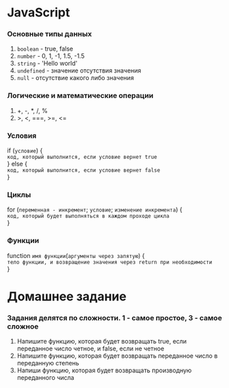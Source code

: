 # JavaScript

### Основные типы данных
1. `boolean` - true, false
2. `number` - 0, 1, -1, 1.5, -1.5
3. `string` - 'Hello world'
4. `undefined` - значение отсутствия значения
5. `null` - отсутствие какого либо значения

### Логические и математические операции
1. +, -, *, /, %
2. \>, <, ===, \>=, <=


### Условия
if (`условие`) {\
`код, который выполнится, если условие вернет true`\
}
else {\
`код, который выполнится, если условие вернет false`\
}

### Циклы
for (`переменная - инкремент`; `условие`; `изменение инкремента`) {\
`код, который будет выполняться в каждом проходе цикла`\
}

### Функции
function `имя функции`(`аргументы через запятую`) {\
`тело функции, и возвращение значения через return при необходимости`\
}

# Домашнее задание

### Задания делятся по сложности. 1 - самое простое, 3 - самое сложное

1. Напишите функцию, которая будет возвращать true, если переданное число четное, и false, если не четное
2. Напишите функцию, которая будет возвращать переданное число в переданную степень
3. Напиши функцию, которая будет возвращать производную переданного числа

